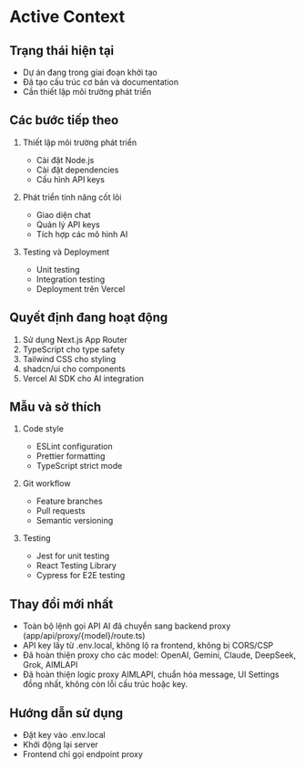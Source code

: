 # Active Context

## Trạng thái hiện tại
- Dự án đang trong giai đoạn khởi tạo
- Đã tạo cấu trúc cơ bản và documentation
- Cần thiết lập môi trường phát triển

## Các bước tiếp theo
1. Thiết lập môi trường phát triển
   - Cài đặt Node.js
   - Cài đặt dependencies
   - Cấu hình API keys

2. Phát triển tính năng cốt lõi
   - Giao diện chat
   - Quản lý API keys
   - Tích hợp các mô hình AI

3. Testing và Deployment
   - Unit testing
   - Integration testing
   - Deployment trên Vercel

## Quyết định đang hoạt động
1. Sử dụng Next.js App Router
2. TypeScript cho type safety
3. Tailwind CSS cho styling
4. shadcn/ui cho components
5. Vercel AI SDK cho AI integration

## Mẫu và sở thích
1. Code style
   - ESLint configuration
   - Prettier formatting
   - TypeScript strict mode

2. Git workflow
   - Feature branches
   - Pull requests
   - Semantic versioning

3. Testing
   - Jest for unit testing
   - React Testing Library
   - Cypress for E2E testing

## Thay đổi mới nhất
- Toàn bộ lệnh gọi API AI đã chuyển sang backend proxy (app/api/proxy/{model}/route.ts)
- API key lấy từ .env.local, không lộ ra frontend, không bị CORS/CSP
- Đã hoàn thiện proxy cho các model: OpenAI, Gemini, Claude, DeepSeek, Grok, AIMLAPI
- Đã hoàn thiện logic proxy AIMLAPI, chuẩn hóa message, UI Settings đồng nhất, không còn lỗi cấu trúc hoặc key.

## Hướng dẫn sử dụng
- Đặt key vào .env.local
- Khởi động lại server
- Frontend chỉ gọi endpoint proxy 